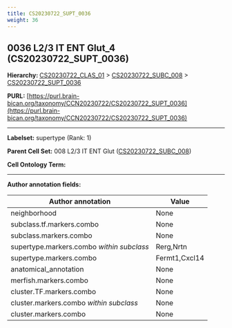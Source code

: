 ```yaml
---
title: CS20230722_SUPT_0036
weight: 36
---
```

## 0036 L2/3 IT ENT Glut_4 (CS20230722_SUPT_0036)
<b>Hierarchy: </b>
[CS20230722_CLAS_01](../CS20230722_CLAS_01) >
[CS20230722_SUBC_008](../CS20230722_SUBC_008) >
[CS20230722_SUPT_0036](../CS20230722_SUPT_0036)

**PURL:** [https://purl.brain-bican.org/taxonomy/CCN20230722/CS20230722_SUPT_0036](https://purl.brain-bican.org/taxonomy/CCN20230722/CS20230722_SUPT_0036)

---


**Labelset:** supertype (Rank: 1)

**Parent Cell Set:** 008 L2/3 IT ENT Glut ([CS20230722_SUBC_008](../CS20230722_SUBC_008))



**Cell Ontology Term:** 

[MARKER GENES.]: #


---

[TRANSFERRED ANNOTATIONS.]: #


[AUTHOR ANNOTATION FIELDS.]: #


**Author annotation fields:**

| Author annotation | Value |
|-------------------|-------|
|neighborhood|None|
|subclass.tf.markers.combo|None|
|subclass.markers.combo|None|
|supertype.markers.combo _within subclass_|Rerg,Nrtn|
|supertype.markers.combo|Fermt1,Cxcl14|
|anatomical_annotation|None|
|merfish.markers.combo|None|
|cluster.TF.markers.combo|None|
|cluster.markers.combo _within subclass_|None|
|cluster.markers.combo|None|

